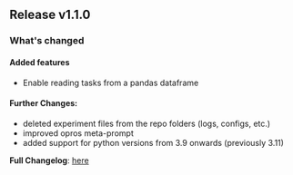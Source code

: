 ## Release v1.1.0
### What's changed
#### Added features
* Enable reading tasks from a pandas dataframe

#### Further Changes:
* deleted experiment files from the repo folders (logs, configs, etc.)
* improved opros meta-prompt
* added support for python versions from 3.9 onwards (previously 3.11)

**Full Changelog**: [here](https://github.com/finitearth/promptolution/compare/v1.0.1...v1.1.0)
